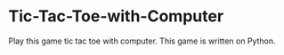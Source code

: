 # Tic-Tac-Toe-with-Computer
Play this game tic tac toe with computer. This game is written on Python.
